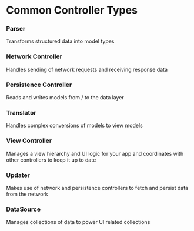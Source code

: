 # Common Controller Types
### Parser
Transforms structured data into model types

### Network Controller
Handles sending of network requests and receiving response data

### Persistence Controller
Reads and writes models from / to the data layer

### Translator
Handles complex conversions of models to view models

### View Controller
Manages a view hierarchy and UI logic for your app and coordinates with other controllers to keep it up to date

### Updater
Makes use of network and persistence controllers to fetch and persist data from the network 

### DataSource
Manages collections of data to power UI related collections
